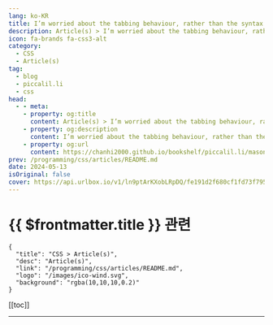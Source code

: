```yaml
---
lang: ko-KR
title: I’m worried about the tabbing behaviour, rather than the syntax and name of CSS masonry
description: Article(s) > I’m worried about the tabbing behaviour, rather than the syntax and name of CSS masonry
icon: fa-brands fa-css3-alt
category: 
  - CSS
  - Article(s)
tag: 
  - blog
  - piccalil.li
  - css
head:
  - - meta:
    - property: og:title
      content: Article(s) > I’m worried about the tabbing behaviour, rather than the syntax and name of CSS masonry
    - property: og:description
      content: I’m worried about the tabbing behaviour, rather than the syntax and name of CSS masonry
    - property: og:url
      content: https://chanhi2000.github.io/bookshelf/piccalil.li/masonry-and-tabbing.html
prev: /programming/css/articles/README.md
date: 2024-05-13
isOriginal: false
cover: https://api.urlbox.io/v1/ln9ptArKXobLRpDQ/fe191d2f680cf1fd73f795740e9aa8617d79f3c71028674745c49099b2f911a9/png?url=https://piccalil.li/og/masonry-and-tabbing/&width=1024&height=526&retina=true
---
```


# {{ $frontmatter.title }} 관련

```component VPCard
{
  "title": "CSS > Article(s)",
  "desc": "Article(s)",
  "link": "/programming/css/articles/README.md",
  "logo": "/images/ico-wind.svg",
  "background": "rgba(10,10,10,0.2)"
}
```

[[toc]]

---

<SiteInfo
  name="I’m worried about the tabbing behaviour, rather than the syntax and name of CSS masonry | Piccalilli"
  desc="There’s a lot of chatter about CSS masonry at the moment. Should it be called “masonry” and should it be grid? Let’s worry about the basics first.,"
  url="https://piccalil.li/blog/masonry-and-tabbing/"
  logo="https://piccalil.li/favicons/apple-touch-icon.png"
  preview="https://api.urlbox.io/v1/ln9ptArKXobLRpDQ/fe191d2f680cf1fd73f795740e9aa8617d79f3c71028674745c49099b2f911a9/png?url=https://piccalil.li/og/masonry-and-tabbing/&width=1024&height=526&retina=true"/>

<!-- TODO: 작성 -->
